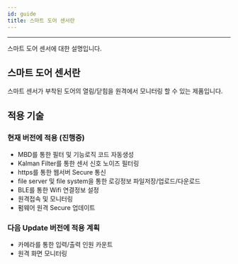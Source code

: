 ```yaml
---
id: guide
title: 스마트 도어 센서란
---
```


---

스마트 도어 센서에 대한 설명입니다.

## 스마트 도어 센서란

스마트 센서가 부착된 도어의 열림/닫힘을 원격에서 모니터링 할 수 있는 제품입니다.



## 적용 기술

### 현재 버전에 적용 (진행중)
* MBD를 통한 필터 및 기능로직 코드 자동생성
* Kalman Filter를 통한 센서 신호 노이즈 필터링
* https를 통한 웹서버 Secure 통신
* file server 및 file system을 통한 로깅정보 파일저장/업로드/다운로드
* BLE를 통한 Wifi 연결정보 설정
* 원격접속 및 모니터링
* 펌웨어 원격 Secure 업데이트

### 다음 Update 버전에 적용 계획
* 카메라를 통한 입력/출력 인원 카운트
* 원격 화면 모니터링
